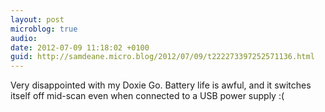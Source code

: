 ```yaml
---
layout: post
microblog: true
audio: 
date: 2012-07-09 11:18:02 +0100
guid: http://samdeane.micro.blog/2012/07/09/t222273397252571136.html
---
```

Very disappointed with my Doxie Go. Battery life is awful, and it switches itself off mid-scan even when connected to a USB power supply :(
